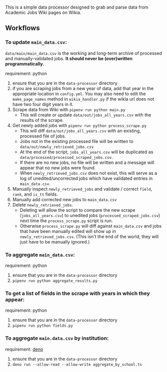 This is a simple data processor designed to grab and parse data from Academic Jobs Wiki pages on Wikia.

## Workflows

### To update `main_data.csv`:

`data/main/main_data.csv` is the working and long-term archive of processed and manually-validated jobs. **It should never be (over)written programmatically.**

requirement: python

1. ensure that you are in the `data-processor` directory
2. if you are scraping jobs from a new year of data, add that year in the appropriate location in `config.yml`. You may also need to edit the `make_page_names` method in `wikia_handler.py` if the wikia url does not have two four digit years in it.
3. Scrape data from Wiki with `pipenv run python main.py`
   - This will create or update `data/out/jobs_all_years.csv` with the results of the scrape.
4. Get newly added jobs with `pipenv run python process_scrape.py`
   - This will diff `data/out/jobs_all_years.csv` with an existing, processed file of jobs.
   - Jobs not in the existing processed file will be written to `data/out/newly_retrieved_jobs.csv`
   - At the end of the script, `jobs_all_years.csv` will be duplicated as `data/processed/processed_scraped_jobs.csv`.
   - If there are no new jobs, no file will be written and a message will appear that no new jobs were found.
   - When `newly_retrieved_jobs.csv` does not exist, this will serve as a log of unedited/uncorrected jobs which have validated entries in `main_data.csv`.
5. Manually inspect `newly_retrieved_jobs` and validate / correct `field`, `rank`, and `is_tt` fields.
6. Manually add corrected new jobs to `main_data.csv`
7. Delete `newly_retrieved_jobs`.
   - Deleting will allow the script to compare the new scrape (`jobs_all_years.csv`) to unedited jobs (`processed_scraped_jobs.csv`) next time the `process_scrape.py` script is run.
   - Otherwise `process_scrape.py` will diff against `main_data.csv` and jobs that have been manually edited will show up in `newly_retrieved_jobs.csv`. (This isn't the end of the world, they will just have to be manually ignored.)

### To aggregate `main_data.csv`:

requirement: python

1. ensure that you are in the `data-processor` directory
2. `pipenv run python aggregate_results.py`

### To get a list of fields in the scrape with years in which they appear:

requirement: python

1. ensure that you are in the `data-processor` directory
2. `pipenv run python fields.py`

### To aggregate `main.data.csv` by institution:

requirement: [deno](https://docs.deno.com/runtime/manual)

1. ensure that you are in the `data-processor` directory
2. `deno run --allow-read --allow-write aggregate_by_school.ts`
